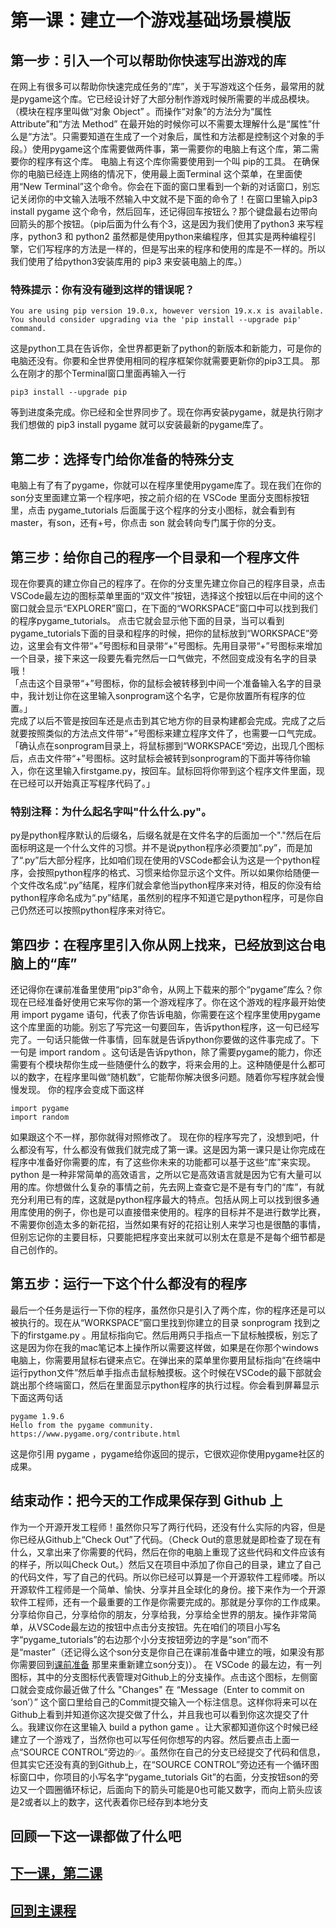 # 第一课：建立一个游戏基础场景模版

## 第一步：引入一个可以帮助你快速写出游戏的库
在网上有很多可以帮助你快速完成任务的“库”，关于写游戏这个任务，最常用的就是pygame这个库。它已经设计好了大部分制作游戏时候所需要的半成品模块。（模块在程序里叫做“对象 Object” 。而操作“对象”的方法分为“属性 Attribute”和“方法 Method” 在最开始的时候你可以不需要太理解什么是“属性”什么是“方法”。只需要知道在生成了一个对象后，属性和方法都是控制这个对象的手段。）使用pygame这个库需要做两件事，第一需要你的电脑上有这个库，第二需要你的程序有这个库。 电脑上有这个库你需要使用到一个叫 pip的工具。 在确保你的电脑已经连上网络的情况下，使用最上面Terminal 这个菜单，在里面使用“New Terminal”这个命令。你会在下面的窗口里看到一个新的对话窗口，别忘记关闭你的中文输入法哦不然输入中文就不是下面的命令了！在窗口里输入pip3 install pygame 这个命令，然后回车，还记得回车按钮么？那个键盘最右边带向回箭头的那个按钮。（pip后面为什么有个3，这是因为我们使用了python3 来写程序，python3 和 python2 虽然都是使用python来编程序，但其实是两种编程引擎，它们写程序的方法是一样的，但是写出来的程序和使用的库是不一样的。所以我们使用了给python3安装库用的 pip3 来安装电脑上的库。） 
### 特殊提示：你有没有碰到这样的错误呢？
```
You are using pip version 19.0.x, however version 19.x.x is available.
You should consider upgrading via the 'pip install --upgrade pip' command.
```
这是python工具在告诉你，全世界都更新了python的新版本和新能力，可是你的电脑还没有。你要和全世界使用相同的程序框架你就需要更新你的pip3工具。 那么在刚才的那个Terminal窗口里面再输入一行 
```
pip3 install --upgrade pip 
```
等到进度条完成。你已经和全世界同步了。现在你再安装pygame，就是执行刚才我们想做的 pip3 install pygame 就可以安装最新的pygame库了。

## 第二步：选择专门给你准备的特殊分支
电脑上有了有了pygame，你就可以在程序里使用pygame库了。现在我们在你的son分支里面建立第一个程序吧，按之前介绍的在 VSCode 里面分支图标按钮里，点击 pygame_tutorials 后面属于这个程序的分支小图标，就会看到有master，有son，还有+号，你点击 son 就会转向专门属于你的分支。

## 第三步：给你自己的程序一个目录和一个程序文件
现在你要真的建立你自己的程序了。在你的分支里先建立你自己的程序目录，点击VSCode最左边的图标菜单里面的“双文件”按钮，选择这个按钮以后在中间的这个窗口就会显示“EXPLORER”窗口，在下面的“WORKSPACE”窗口中可以找到我们的程序pygame_tutorials。
点击它就会显示他下面的目录，当可以看到pygame_tutorials下面的目录和程序的时候，把你的鼠标放到“WORKSPACE”旁边，这里会有文件带“+”号图标和目录带“+”号图标。先用目录带“+”号图标来增加一个目录，接下来这一段要先看完然后一口气做完，不然回变成没有名字的目录哦！
<br>「点击这个目录带“+”号图标，你的鼠标会被转移到中间一个准备输入名字的目录中，我计划让你在这里输入sonprogram这个名字，它是你放置所有程序的位置。」
<br> 完成了以后不管是按回车还是点击到其它地方你的目录构建都会完成。完成了之后就要按照类似的方法点文件带“+”号图标来建立程序文件了，也需要一口气完成。
<br>「确认点在sonprogram目录上，将鼠标挪到“WORKSPACE“旁边，出现几个图标后，点击文件带“+”号图标。这时鼠标会被转到sonprogram的下面并等待你输入，你在这里输入firstgame.py，按回车。鼠标回将你带到这个程序文件里面，现在已经可以开始真正写程序代码了。」

### 特别注释：为什么起名字叫"什么什么.py"。
py是python程序默认的后缀名，后缀名就是在文件名字的后面加一个"."然后在后面标明这是一个什么文件的习惯。并不是说python程序必须要加“.py”，而是加了“.py”后大部分程序，比如咱们现在使用的VSCode都会认为这是一个python程序，会按照python程序的格式、习惯来给你显示这个文件。所以如果你给随便一个文件改名成“.py”结尾，程序们就会拿他当python程序来对待，相反的你没有给python程序命名成为“.py”结尾，虽然别的程序不知道它是python程序，可是你自己仍然还可以按照python程序来对待它。

## 第四步：在程序里引入你从网上找来，已经放到这台电脑上的“库”
还记得你在课前准备里使用“pip3”命令，从网上下载来的那个“pygame”库么？你现在已经准备好使用它来写你的第一个游戏程序了。你在这个游戏的程序最开始使用 import pygame 语句，代表了你告诉电脑，你需要在这个程序里使用pygame这个库里面的功能。别忘了写完这一句要回车，告诉python程序，这一句已经写完了。一句话只能做一件事情，回车就是告诉python你要做的这件事完成了。下一句是 import random 。这句话是告诉python，除了需要pygame的能力，你还需要有个模块帮你生成一些随便什么的数字，将来会用的上。这种随便是什么都可以的数字，在程序里叫做“随机数”，它能帮你解决很多问题。随着你写程序就会慢慢发现。
你的程序会变成下面这样
```
import pygame
import random
```
如果跟这个不一样，那你就得对照修改了。
现在你的程序写完了，没想到吧，什么都没有写，什么都没有做我们就完成了第一课。这是因为第一课只是让你完成在程序中准备好你需要的库，有了这些你未来的功能都可以基于这些“库”来实现。python 是一种非常简单的高效语言，之所以它是高效语言就是因为它有大量可以用的库。你想做什么复杂的事情之前，先去网上查查它是不是有专门的“库”，有就充分利用已有的库，这就是python程序最大的特点。包括从网上可以找到很多通用库使用的例子，你也是可以直接借来使用的。程序的目标并不是进行数学比赛，不需要你创造太多的新花招，当然如果有好的花招让别人来学习也是很酷的事情，但别忘记你的主要目标，只要能把程序变出来就可以别太在意是不是每个细节都是自己创作的。

## 第五步：运行一下这个什么都没有的程序
最后一个任务是运行一下你的程序，虽然你只是引入了两个库，你的程序还是可以被执行的。现在从“WORKSPACE”窗口里找到你建立的目录 sonprogram 找到之下的firstgame.py 。用鼠标指向它。然后用两只手指点一下鼠标触摸板，别忘了这是因为你在我的mac笔记本上操作所以需要这样做，如果是在你那个windows电脑上，你需要用鼠标右键来点它。在弹出来的菜单里你要用鼠标指向“在终端中运行python文件”然后单手指点击鼠标触摸板。这个时候在VSCode的最下部就会跳出那个终端窗口，然后在里面显示python程序的执行过程。你会看到屏幕显示下面这两句话
```
pygame 1.9.6
Hello from the pygame community. https://www.pygame.org/contribute.html
```
这是你引用 pygame ，pygame给你返回的提示，它很欢迎你使用pygame社区的成果。

## 结束动作：把今天的工作成果保存到 Github 上
作为一个开源开发工程师！虽然你只写了两行代码，还没有什么实际的内容，但是你已经从Github上“Check Out”了代码。（Check Out的意思就是即检查了现在有什么，又拿出来了你需要的代码，然后在你的电脑上重现了这些代码和文件应该有的样子，所以叫Check Out。）然后又在项目中添加了你自己的目录，建立了自己的代码文件，写了自己的代码。所以你已经可以算是一个开源软件工程师喽。所以开源软件工程师是一个简单、愉快、分享并且全球化的身份。接下来作为一个开源软件工程师，还有一个最重要的工作是你需要完成的。那就是分享你的工作成果。分享给你自己，分享给你的朋友，分享给我，分享给全世界的朋友。操作非常简单，从VSCode最左边的按钮中点击分支按钮。先在咱们的项目小写名字“pygame_tutorials”的右边那个小分支按钮旁边的字是“son”而不是“master”（还记得么这个son分支是你自己在课前准备中建立的哦，如果没有那你需要回到[课前准备](./README.md/##建立你自己的分支) 那里来重新建立son分支)）。
在 VSCode 的最左边，有一列图标，其中的分支图标代表管理对Github上的分支操作。点击这个图标，左侧窗口就会变成你最近做了什么 "Changes" 在 “Message（Enter to commit on ‘son’）” 这个窗口里给自己的Commit提交输入一个标注信息。这样你将来可以在Github上看到并知道你这次提交做了什么，并且我也可以看到你这次提交了什么。我建议你在这里输入 build a python game 。让大家都知道你这个时候已经建立了一个游戏了，当然你也可以写任何你想写的内容。然后要点击上面一点“SOURCE CONTROL”旁边的✅。虽然你在自己的分支已经提交了代码和信息，但其实它还没有真的到Github上，在“SOURCE CONTROL”旁边还有一个循环图标窗口中，你项目的小写名字“pygame_tutorials Git”的右面，分支按钮son的旁边又一个圆圈循环标记，后面向下的箭头可能是0也可能又数字，而向上箭头应该是2或者以上的数字，这代表着你已经存到本地分支

## 回顾一下这一课都做了什么吧


## [下一课，第二课](./class2.md)
## [回到主课程](./README.md)